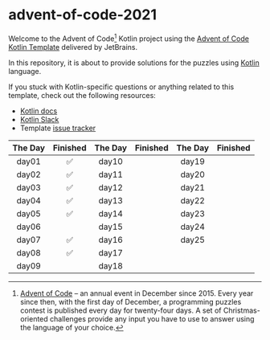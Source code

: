 # advent-of-code-2021

Welcome to the Advent of Code[^aoc] Kotlin project using the [Advent of Code Kotlin Template][template] delivered by JetBrains.

In this repository, it is about to provide solutions for the puzzles using [Kotlin][kotlin] language.

If you stuck with Kotlin-specific questions or anything related to this template, check out the following resources:

- [Kotlin docs][docs]
- [Kotlin Slack][slack]
- Template [issue tracker][issues]

| The Day | Finished | The Day | Finished | The Day | Finished |
| :-----: | :------: | :-----: | :------: | :-----: | :------: |
|  day01  |    ✅     |  day10  |          |  day19  |          |
|  day02  |    ✅     |  day11  |          |  day20  |          |
|  day03  |    ✅     |  day12  |          |  day21  |          |
|  day04  |    ✅     |  day13  |          |  day22  |          |
|  day05  |    ✅     |  day14  |          |  day23  |          |
|  day06  |          |  day15  |          |  day24  |          |
|  day07  |    ✅     |  day16  |          |  day25  |          |
|  day08  |    ✅     |  day17  |          |         |          |
|  day09  |          |  day18  |          |         |          |

[^aoc]:

    [Advent of Code][aoc] – an annual event in December since 2015. Every year since then, with the first day of December, a
    programming puzzles contest is published every day for twenty-four days. A set of Christmas-oriented challenges provide
    any input you have to use to answer using the language of your choice.

[aoc]: https://adventofcode.com

[docs]: https://kotlinlang.org/docs/home.html

[issues]: https://github.com/kotlin-hands-on/advent-of-code-kotlin-template/issues

[kotlin]: https://kotlinlang.org

[slack]: https://surveys.jetbrains.com/s3/kotlin-slack-sign-up

[template]: https://github.com/kotlin-hands-on/advent-of-code-kotlin-template